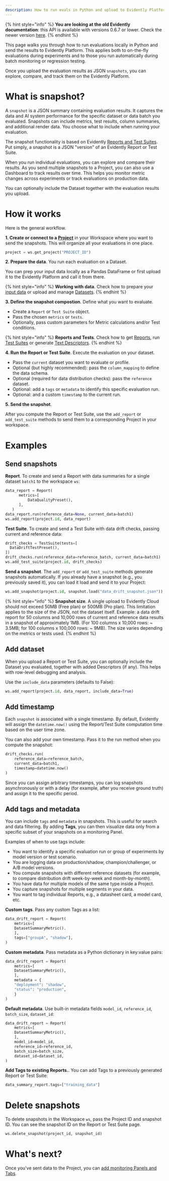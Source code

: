 ```yaml
---
description: How to run evals in Python and upload to Evidently Platform.
---   
```


{% hint style="info" %}
**You are looking at the old Evidently documentation**: this API is available with versions 0.6.7 or lower. Check the newer version [here](https://docs.evidentlyai.com/introduction).
{% endhint %}

This page walks you through how to run evaluations locally in Python and send the results to Evidently Platform. This applies both to on-the-fly evaluations during experiments and to those you run automatically during batch monitoring or regression testing.

Once you upload the evaluation results as JSON `snapshots`, you can explore, compare, and track them on the Evidently Platform.

# What is snapshot?

A `snapshot` is a JSON summary containing evaluation results. It captures the data and AI system performance for the specific dataset or data batch you evaluated. Snapshots can include metrics, test results, column summaries, and additional render data. You choose what to include when running your evaluation.

The snapshot functionality is based on Evidently [Reports and Test Suites](../tests-and-reports/overview.md). Put simply, a snapshot is a JSON "version" of an Evidently Report or Test Suite.

When you run individual evaluations, you can explore and compare their results. As you send multiple snapshots to a Project, you can also use a Dashboard to track results over time. This helps you monitor metric changes across experiments or track evaluations on production data. 

You can optionally include the Dataset together with the evaluation results you upload.

# How it works

Here is the general workflow.

**1. Create or connect to a [Project](../projects/add_project.md)** in your Workspace where you want to send the snapshots. This will organize all your evaluations in one place.

```python
project = ws.get_project("PROJECT_ID")
```
**2. Prepare the data**. You run each evaluation on a Dataset. 

You can prep your input data locally as a Pandas DataFrame or first upload it to the Evidently Platform and call it from there.

{% hint style="info" %}
**Working with data**. Check how to prepare your [input data](../input-data/data-requirements.md) or upload and manage [Datasets](../datasets/datasets_overview.md).
{% endhint %}

**3. Define the snapshot compostion**. Define what you want to evaluate.

* Create a `Report` or `Test Suite` object.
* Pass the chosen `metrics` or `tests`.
* Optionally, pass custom parameters for Metric calculations and/or Test conditions.

{% hint style="info" %}
**Reports and Tests**. Check how to get [Reports](../tests-and-reports/get-reports.md), run [Test Suites](../tests-and-reports/run-tests.md) or generate [Text Descriptors](../tests-and-reports/text-descriptors.md).
{% endhint %}

**4. Run the Report or Test Suite**. Execute the evaluation on your dataset.

* Pass the `current` dataset you want to evaluate or profile.
* Optional (but highly recommended): pass the `column_mapping` to define the data schema. 
* Optional (required for data distribution checks): pass the `reference` dataset.
* Optional: add a `tags` or `metadata` to identify this specific evaluation run.
* Optional: and a custom `timestamp` to the current run. 

**5. Send the snapshot**. 

After you compute the Report or Test Suite, use the `add_report` or `add_test_suite` methods to send them to a corresponding Project in your workspace.

# Examples

## Send snapshots

**Report**. To create and send a Report with data summaries for a single dataset `batch1` to the workspace `ws`:

```python
data_report = Report(
      metrics=[
          DataQualityPreset(),
      ],
   )
data_report.run(reference_data=None, current_data=batch1)
ws.add_report(project.id, data_report)
```

**Test Suite**. To create and send a Test Suite with data drift checks, passing current and reference data:

```python
drift_checks = TestSuite(tests=[
  DataDriftTestPreset(),
])
drift_checks.run(reference_data=reference_batch, current_data=batch1)
ws.add_test_suite(project.id, drift_checks)
```

**Send a snapshot**. The `add_report` or `add_test_suite` methods generate snapshots automatically. If you already have a snapshot (e.g., you previously saved it), you can load it load and send it to your Project:

```python
ws.add_snapshot(project.id, snapshot.load("data_drift_snapshot.json"))
```

{% hint style="info" %}
**Snapshot size**. A single upload to Evidently Cloud should not exceed 50MB (Free plan) or 500MB (Pro plan). This limitation applies to the size of the JSON, not the dataset itself. Example: a data drift report for 50 columns and 10,000 rows of current and reference data results in a snapshot of approximately 1MB. (For 100 columns x 10,000 rows: ~ 3.5MB; for 100 columns x 100,000 rows: ~ 9MB). The size varies depending on the metrics or tests used.
{% endhint %}

## Add dataset 

When you upload a Report or Test Suite, you can optionally include the Dataset you evaluated, together with added Descriptors (if any). This helps with row-level debugging and analysis.

Use the `include_data` parameters (defaults to False):

```python
ws.add_report(project.id, data_report, include_data=True)
```

## Add timestamp

Each `snapshot` is associated with a single timestamp. By default, Evidently will assign the `datetime.now()` using the Report/Test Suite computation time based on the user time zone.

You can also add your own timestamp. Pass it to the run method when you compute the snapshot: 

```python
drift_checks.run(
    reference_data=reference_batch,
    current_data=batch1,
    timestamp=datetime.now()
)
```

Since you can assign arbitrary timestamps, you can log snapshots asynchronously or with a delay (for example, after you receive ground truth) and assign it to the specific period.

## Add tags and metadata

You can include `tags` and `metadata` in snapshots. This is useful for search and data filtering. By adding **Tags**, you can then visualize data only from a specific subset of your snapshots on a monitoring Panel.

Examples of when to use tags include:
* You want to identify a specific evaluation run or group of experiments by model version or test scenario.
* You are logging data on production/shadow, champion/challenger, or A/B model versions.
* You compute snapshots with different reference datasets (for example, to compare distribution drift week-by-week and month-by-month).
* You have data for multiple models of the same type inside a Project.
* You capture snapshots for multiple segments in your data.
* You want to tag individual Reports, e.g., a datasheet card, a model card, etc.

**Custom tags**. Pass any custom Tags as a list: 

```python
data_drift_report = Report(
	metrics=[
	DatasetSummaryMetric().
	],
	tags=["groupA", "shadow"],
)
```

**Custom metadata**. Pass metadata as a Python dictionary in key:value pairs:

```python
data_drift_report = Report(
	metrics=[
	DatasetSummaryMetric(),
	],
	metadata = {
	"deployment": "shadow",
	"status": "production",
	}
)
```

**Default metadata**. Use built-in metadata fields `model_id`, `reference_id`, `batch_size`, `dataset_id`:

```python
data_drift_report = Report(
	metrics=[
	DatasetSummaryMetric(),
	],
	model_id=model_id,
	reference_id=reference_id,
	batch_size=batch_size,
	dataset_id=dataset_id,
)
```

**Add Tags to existing Reports.**. You can add Tags to a previously generated Report or Test Suite:

```python
data_summary_report.tags=["training_data"]
```

# Delete snapshots

To delete snapshots in the Workspace `ws`, pass the Project ID and snapshot ID. You can see the snapshot ID on the Report or Test Suite page.

```python
ws.delete_snapshot(project_id, snapshot_id)
```

# What's next?

Once you've sent data to the Project, you can [add monitoring Panels and Tabs](../dashboard/design_dashboard.md).

